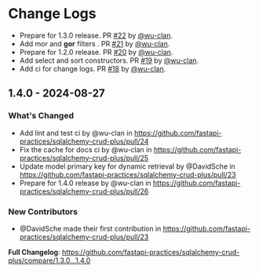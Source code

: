 # Change Logs

* Prepare for 1.3.0 release. PR [#22](https://github.com/fastapi-practices/sqlalchemy-crud-plus/pull/22) by [@wu-clan](https://github.com/wu-clan).
* Add mor and **gor** filters . PR [#21](https://github.com/fastapi-practices/sqlalchemy-crud-plus/pull/21) by [@wu-clan](https://github.com/wu-clan).
* Prepare for 1.2.0 release. PR [#20](https://github.com/fastapi-practices/sqlalchemy-crud-plus/pull/20) by [@wu-clan](https://github.com/wu-clan).
* Add select and sort constructors. PR [#19](https://github.com/fastapi-practices/sqlalchemy-crud-plus/pull/19) by [@wu-clan](https://github.com/wu-clan).
* Add ci for change logs. PR [#18](https://github.com/fastapi-practices/sqlalchemy-crud-plus/pull/18) by [@wu-clan](https://github.com/wu-clan).

## 1.4.0 - 2024-08-27

### What's Changed

* Add lint and test ci by @wu-clan in https://github.com/fastapi-practices/sqlalchemy-crud-plus/pull/24
* Fix the cache for docs ci by @wu-clan in https://github.com/fastapi-practices/sqlalchemy-crud-plus/pull/25
* Update model primary key for dynamic retrieval by @DavidSche in https://github.com/fastapi-practices/sqlalchemy-crud-plus/pull/23
* Prepare for 1.4.0 release by @wu-clan in https://github.com/fastapi-practices/sqlalchemy-crud-plus/pull/26

### New Contributors

* @DavidSche made their first contribution in https://github.com/fastapi-practices/sqlalchemy-crud-plus/pull/23

**Full Changelog**: https://github.com/fastapi-practices/sqlalchemy-crud-plus/compare/1.3.0...1.4.0
